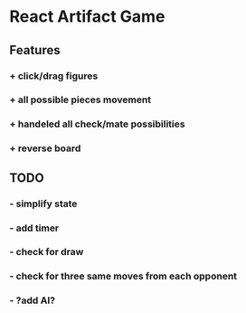 # React Artifact Game

## Features

### + click/drag figures

### + all possible pieces movement

### + handeled all check/mate possibilities

### + reverse board

## TODO

### - simplify state

### - add timer

### - check for draw

### - check for three same moves from each opponent

### - ?add AI?
